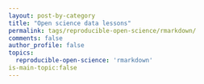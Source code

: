 ```yaml
---
layout: post-by-category
title: "Open science data lessons"
permalink: tags/reproducible-open-science/rmarkdown/
comments: false
author_profile: false
topics:
  reproducible-open-science: 'rmarkdown'
is-main-topic:false
---
```

